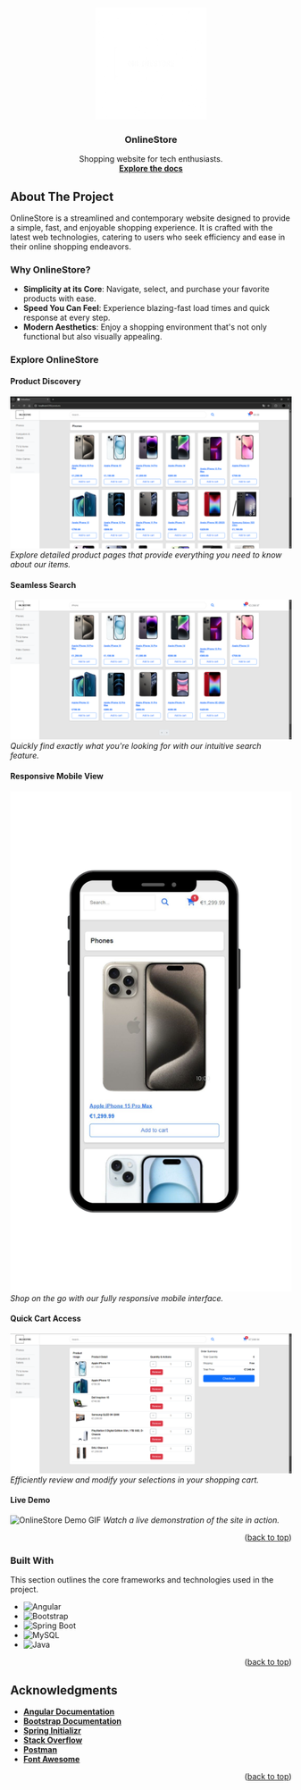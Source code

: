 <a id="readme-top"></a>

<br />
<div align="center">
  <a href="https://github.com/Bogdan016/OnlineStore">
    <img src="Frontend/angular-online-store/src/assets/images/logo-white-no-bg.png" alt="Logo" height="200">
  </a>

  <h3 align="center">OnlineStore</h3>

  <p align="center">
    Shopping website for tech enthusiasts.
    <br />
    <a href="https://github.com/Bogdan016/OnlineStore"><strong>Explore the docs </strong></a>
  </p>
</div>

## About The Project

OnlineStore is a streamlined and contemporary website designed to provide a simple, fast, and enjoyable shopping experience. It is crafted with the latest web technologies, catering to users who seek efficiency and ease in their online shopping endeavors.

### Why OnlineStore?

- **Simplicity at its Core**: Navigate, select, and purchase your favorite products with ease.
- **Speed You Can Feel**: Experience blazing-fast load times and quick response at every step.
- **Modern Aesthetics**: Enjoy a shopping environment that's not only functional but also visually appealing.

### Explore OnlineStore

#### Product Discovery
![Product Page Screenshot](Frontend/angular-online-store/src/assets/images/Presentation/ProductPage.png)
*Explore detailed product pages that provide everything you need to know about our items.*

#### Seamless Search
![Search By Keyword Screenshot](Frontend/angular-online-store/src/assets/images/Presentation/SearchByKeyword.png)
*Quickly find exactly what you're looking for with our intuitive search feature.*

#### Responsive Mobile View
![Phone View Screenshot](Frontend/angular-online-store/src/assets/images/Presentation/PhoneView.png)
*Shop on the go with our fully responsive mobile interface.*

#### Quick Cart Access
![My Cart Screenshot](Frontend/angular-online-store/src/assets/images/Presentation/MyCart.png)
*Efficiently review and modify your selections in your shopping cart.*

#### Live Demo
![OnlineStore Demo GIF](Frontend/angular-online-store/src/assets/images/Presentation/OnlineStoreDemo.gif)
*Watch a live demonstration of the site in action.*

<p align="right">(<a href="#readme-top">back to top</a>)</p>


### Built With

This section outlines the core frameworks and technologies used in the project.

* ![Angular](https://img.shields.io/badge/Angular-DD0031?style=for-the-badge&logo=angular&logoColor=white)
* ![Bootstrap](https://img.shields.io/badge/Bootstrap-7952B3?style=for-the-badge&logo=bootstrap&logoColor=white)
* ![Spring Boot](https://img.shields.io/badge/Spring_Boot-6DB33F?style=for-the-badge&logo=spring-boot&logoColor=white)
* ![MySQL](https://img.shields.io/badge/MySQL-4479A1?style=for-the-badge&logo=mysql&logoColor=white)
* ![Java](https://img.shields.io/badge/Java-007396?style=for-the-badge&logo=java&logoColor=white)

<p align="right">(<a href="#readme-top">back to top</a>)</p>

## Acknowledgments

* [**Angular Documentation**](https://angular.io/docs)
* [**Bootstrap Documentation**](https://getbootstrap.com/docs) 
* [**Spring Initializr**](https://start.spring.io/) 
* [**Stack Overflow**](https://stackoverflow.com/) 
* [**Postman**](https://www.postman.com/)
* [**Font Awesome**](https://fontawesome.com)

<p align="right">(<a href="#readme-top">back to top</a>)</p>
